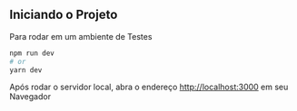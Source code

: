## Iniciando o Projeto

Para rodar em um ambiente de Testes

```bash
npm run dev
# or
yarn dev
```

Após rodar o servidor local, abra o endereço [http://localhost:3000](http://localhost:3000) em seu Navegador